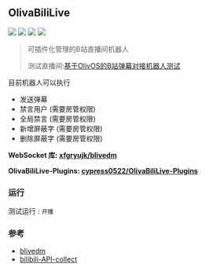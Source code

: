 ## OlivaBiliLive

[![](https://img.shields.io/github/last-commit/cypress0522/OlivaBiliLive)](https://github.com/cypress0522/OlivaBiliLive/commits/main) [![](https://img.shields.io/github/workflow/status/cypress0522/OlivaBiliLive/CI)](https://github.com/cypress0522/OlivaBiliLive/actions) [![](https://img.shields.io/github/downloads/cypress0522/OlivaBiliLive/total)](https://github.com/cypress0522/OlivaBiliLive/tags) [![](https://img.shields.io/github/v/release/cypress0522/OlivaBiliLive)](https://github.com/cypress0522/OlivaBiliLive/releases)

> 可插件化管理的B站直播间机器人
>
> 测试直播间:[基于OlivOS的B站弹幕对接机器人测试
> ](https://live.bilibili.com/21752074?visit_id=5jas1suyf6k0)

目前机器人可以执行

- 发送弹幕
- 禁言用户 (需要房管权限)
- 全局禁言 (需要房管权限)
- 新增屏蔽字 (需要房管权限)
- 删除屏蔽字 (需要房管权限)

__WebSocket 库:  [xfgryujk/blivedm](https://github.com/xfgryujk/blivedm)__

__OlivaBiliLive-Plugins:  [cypress0522/OlivaBiliLive-Plugins](https://github.com/cypress0522/OlivaBiliLive-Plugins)__

### 运行

测试运行 : `开播`

### 参考

- [blivedm](https://github.com/xfgryujk/blivedm)
- [bilibili-API-collect](https://github.com/SocialSisterYi/bilibili-API-collect)

